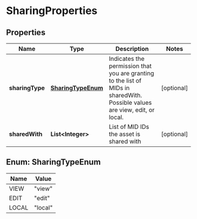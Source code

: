 
# SharingProperties

## Properties
Name | Type | Description | Notes
------------ | ------------- | ------------- | -------------
**sharingType** | [**SharingTypeEnum**](#SharingTypeEnum) | Indicates the permission that you are granting to the list of MIDs in sharedWith. Possible values are view, edit, or local. |  [optional]
**sharedWith** | **List&lt;Integer&gt;** | List of MID IDs the asset is shared with |  [optional]


<a name="SharingTypeEnum"></a>
## Enum: SharingTypeEnum
Name | Value
---- | -----
VIEW | &quot;view&quot;
EDIT | &quot;edit&quot;
LOCAL | &quot;local&quot;



